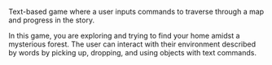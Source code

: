 Text-based game where a user inputs commands to traverse through a map and progress in the story. 

In this game, you are exploring and trying to find your home amidst a mysterious forest. The user can interact with their environment described 
by words by picking up, dropping, and using objects with text commands.

